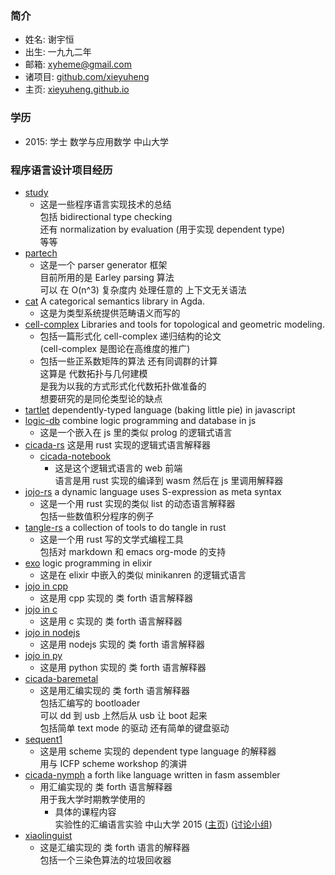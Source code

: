 ### 简介

- 姓名: 谢宇恒
- 出生: 一九九二年
- 邮箱: xyheme@gmail.com
- 诸项目: [github.com/xieyuheng](https://github.com/xieyuheng)
- 主页: [xieyuheng.github.io](https://xieyuheng.github.io)

### 学历

- 2015: 学士 数学与应用数学 中山大学

### 程序语言设计项目经历

- [study](https://github.com/xieyuheng/study)
  - 这是一些程序语言实现技术的总结 <br>
    包括 bidirectional type checking <br>
    还有 normalization by evaluation (用于实现 dependent type) <br>
    等等
- [partech](https://github.com/xieyuheng/study/blob/master/src/main/scala/xieyuheng/partech)
  - 这是一个 parser generator 框架 <br>
    目前所用的是 Earley parsing 算法 <br>
    可以 在 O(n^3) 复杂度内 处理任意的 上下文无关语法
- [cat](https://github.com/xieyuheng/cat)
  A categorical semantics library in Agda.
  - 这是为类型系统提供范畴语义而写的
- [cell-complex](https://github.com/xieyuheng/cell-complex)
  Libraries and tools for topological and geometric modeling.
  - 包括一篇形式化 cell-complex 递归结构的论文 <br>
    (cell-complex 是图论在高维度的推广)
  - 包括一些正系数矩阵的算法 还有同调群的计算 <br>
    这算是 代数拓扑与几何建模 <br>
    是我为以我的方式形式化代数拓扑做准备的 <br>
    想要研究的是同伦类型论的缺点
- [tartlet](https://github.com/xieyuheng/tartlet)
  dependently-typed language (baking little pie) in javascript
- [logic-db](https://github.com/xieyuheng/logic-db)
  combine logic programming and database in js
  - 这是一个嵌入在 js 里的类似 prolog 的逻辑式语言
- [cicada-rs](https://github.com/xieyuheng/cicada-rs)
  这是用 rust 实现的逻辑式语言解释器
  - [cicada-notebook](https://github.com/xieyuheng/cicada-notebook)
    - 这是这个逻辑式语言的 web 前端 <br>
      语言是用 rust 实现的编译到 wasm 然后在 js 里调用解释器
- [jojo-rs](https://github.com/xieyuheng/cicada-rs/blob/master/jojo/README.md)
  a dynamic language uses S-expression as meta syntax
  - 这是一个用 rust 实现的类似 list 的动态语言解释器 <br>
    包括一些数值积分程序的例子
- [tangle-rs](https://github.com/xieyuheng/tangle-rs)
  a collection of tools to do tangle in rust
  - 这是一个用 rust 写的文学式编程工具 <br>
    包括对 markdown 和 emacs org-mode 的支持
- [exo](https://github.com/xieyuheng/exo)
  logic programming in elixir
  - 这是在 elixir 中嵌入的类似 minikanren 的逻辑式语言
- [jojo in cpp](https://github.com/xieyuheng/jojo-history/tree/master/in-cpp)
  - 这是用 cpp 实现的 类 forth 语言解释器
- [jojo in c](https://github.com/xieyuheng/jojo-history/tree/master/in-c)
  - 这是用 c 实现的 类 forth 语言解释器
- [jojo in nodejs](https://github.com/xieyuheng/jojo-history/tree/master/in-nodejs)
  - 这是用 nodejs 实现的 类 forth 语言解释器
- [jojo in py](https://github.com/xieyuheng/jojo-history/tree/master/in-py)
  - 这是用 python 实现的 类 forth 语言解释器
- [cicada-baremetal](https://github.com/xieyuheng/cicada-baremetal)
  - 这是用汇编实现的 类 forth 语言解释器 <br>
    包括汇编写的 bootloader <br>
    可以 dd 到 usb 上然后从 usb 让 boot 起来 <br>
    包括简单 text mode 的驱动 还有简单的键盘驱动
- [sequent1](https://github.com/xieyuheng/sequent1)
  - 这是用 scheme 实现的 dependent type language 的解释器 <br>
    用与 ICFP scheme workshop 的演讲
- [cicada-nymph](https://github.com/xieyuheng/cicada-nymph)
  a forth like language written in fasm assembler
  - 用汇编实现的 类 forth 语言解释器 <br>
    用于我大学时期教学使用的
    - 具体的课程内容 <br>
      实验性的汇编语言实验 中山大学 2015
      ([主页](http://the-little-language-designer.github.io/cicada-nymph/course/contents.html))
      ([讨论小组](https://github.com/the-little-language-designer))
- [xiaolinguist](https://github.com/xieyuheng/xiaolinguist)
  - 这是汇编实现的 类 forth 语言的解释器 <br>
    包括一个三染色算法的垃圾回收器
